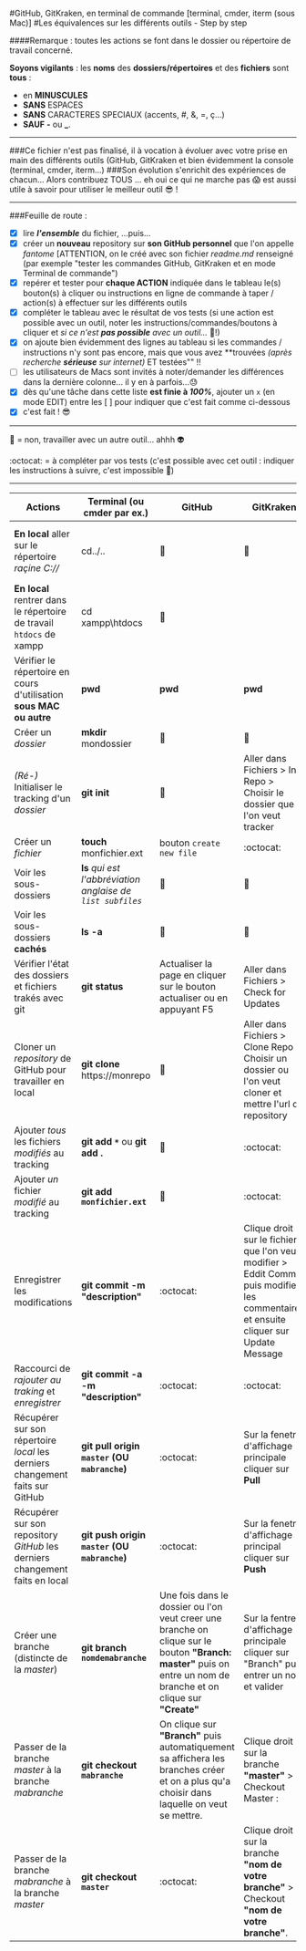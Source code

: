 #GitHub, GitKraken, en terminal de commande [terminal, cmder, iterm (sous Mac)]
#Les équivalences sur les différents outils - Step by step

####Remarque : toutes les actions se font dans le dossier ou répertoire de travail concerné.

**Soyons vigilants** : les **noms** des **dossiers/répertoires** et des **fichiers** sont **tous** :
- en **MINUSCULES**
- **SANS** ESPACES
- **SANS** CARACTERES SPECIAUX (accents, #, &, =, ç...)
- **SAUF** **-** ou **_**.

---

###Ce fichier n'est pas finalisé, il à vocation à évoluer avec votre prise en main des différents outils (GitHub, GitKraken et bien évidemment la console (terminal, cmder, iterm...) 
###Son évolution s'enrichit des expériences de chacun... Alors contribuez TOUS ... eh oui ce qui ne marche pas :scream: est aussi utile à savoir pour utiliser le meilleur outil :sunglasses: !

---

###Feuille de route :

- [x] lire **_l'ensemble_** du fichier, ...puis...
- [x] créer un **nouveau** repository sur **son GitHub personnel** que l'on appelle _fantome_ [ATTENTION, on le créé avec son fichier _readme.md_ renseigné (par exemple "tester les commandes GitHub, GitKraken et en mode Terminal de commande")
- [x] repérer et tester pour **chaque ACTION** indiquée dans le tableau le(s) bouton(s) à cliquer ou instructions en ligne de commande à taper / action(s) à effectuer sur les différents outils
- [x] compléter le tableau avec le résultat de vos tests (si une action est possible avec un outil, noter les instructions/commandes/boutons à cliquer et _si ce n'est **pas possible** avec un outil..._ :imp:!)
- [x] on ajoute bien évidemment des lignes au tableau si les commandes / instructions n'y sont pas encore, mais que vous avez **trouvées _(après recherche **sérieuse** sur internet)_ ET testées"" !!
- [ ] les utilisateurs de Macs sont invités à noter/demander les différences dans la dernière colonne... il y en à parfois...:sweat:
- [x] dès qu'une tâche dans cette liste **est finie à _100%_**, ajouter un `x` (en mode EDIT) entre les [ ] pour indiquer que c'est fait comme ci-dessous
- [x] c'est fait ! :sunglasses:

---

:imp: = non, travailler avec un autre outil... ahhh :alien:

:octocat: = à compléter par vos tests (c'est possible avec cet outil : indiquer les instructions à suivre, c'est impossible :imp:)

---

Actions | Terminal (ou cmder par ex.) | GitHub | GitKraken | Sous Mac (Terminal ou iterm)
--- | --- | --- | --- | ---
**En local** aller sur le répertoire _raçine C://_ | cd../.. | :imp: | :imp: | cd.. ne fonctionne PAS aussi => indiquer **cd/tous/les/répertoires à parcourir** à CHAQUE instruction **cd/XXX**
**En local** rentrer dans le répertoire de travail `htdocs` de xampp | cd xampp\htdocs | :imp: | | :octocat: | cd /Applications/xampp/htdocs
Vérifier le répertoire en cours d'utilisation **sous MAC ou autre** | **pwd** | **pwd** | **pwd** | **pwd** pour Present Writing Directory
Créer un _dossier_ | **mkdir** mondossier | :imp: | :imp: | :octocat:
_(Ré-)_ Initialiser le tracking d'un _dossier_ | **git init** | :imp: | Aller dans Fichiers > Init Repo > Choisir le dossier que l'on veut tracker | :octocat:
Créer un _fichier_ | **touch** monfichier.ext | bouton `create new file` | :octocat: | :octocat: | :octocat:
Voir les sous-dossiers | **ls** _qui est l'abbréviation anglaise de `list subfiles`_ | :imp: | :imp: | :octocat:
Voir les sous-dossiers **cachés** | **ls -a** | :imp: | :imp: | :octocat:
Vérifier l'état des dossiers et fichiers trakés avec git | **git status** | Actualiser la page en cliquer sur le bouton actualiser ou en appuyant F5  | Aller dans Fichiers > Check for Updates  | :octocat:
Cloner un _repository_ de GitHub pour travailler en local | **git clone** https://monrepo | :imp: | Aller dans Fichiers > Clone Repo Choisir un dossier ou l'on veut cloner et mettre l'url du repository | :octocat:
Ajouter _tous_ les fichiers _modifiés_ au tracking | __git add `*`__ ou **git add .** | :imp: | :octocat: | :octocat:
Ajouter _un_ fichier _modifié_ au tracking | **git add `monfichier.ext`** | :imp: | :octocat: | :octocat:
Enregistrer les modifications | **git commit -m "description"** | :octocat: | Clique droit sur le fichier que l'on veut modifier  > Eddit Commit puis modifier les commentaires et ensuite cliquer sur Update Message | :octocat:
Raccourci de  _rajouter au traking_ et _enregistrer_ | **git commit -a -m "description"** | :octocat: | :octocat: | :octocat:
Récupérer sur son répertoire _local_ les derniers changement faits sur GitHub | **git pull origin `master` (OU `mabranche`)** | :octocat: | Sur la fenetre d'affichage principale cliquer sur **Pull** | :octocat:
Récupérer sur son repository _GitHub_ les derniers changement faits en local | **git push origin `master` (OU `mabranche`)** | :octocat: | Sur la fenetre d'affichage principal cliquer sur **Push** | :octocat:
Créer une branche (distincte de la _master_) | **git branch `nomdemabranche`** | Une fois dans le dossier ou l'on veut creer une branche on clique sur le bouton **"Branch: master"** puis on entre un nom de branche et on clique sur **"Create"**| Sur la fentre d'affichage principale cliquer sur "Branch" puis entrer un nom et valider | :octocat:
Passer de la branche _master_ à la branche _mabranche_ | **git checkout `mabranche`** | On clique sur **"Branch"** puis automatiquement sa affichera les branches créer et on a plus qu'a choisir dans laquelle on veut se mettre. | Clique droit sur la branche **"master"** >  Checkout Master : | :octocat:
Passer de la branche _mabranche_ à la branche _master_ | **git checkout `master`** | :octocat: | Clique droit sur la branche **"nom de votre branche"** > Checkout **"nom de votre branche"**. | :octocat:
